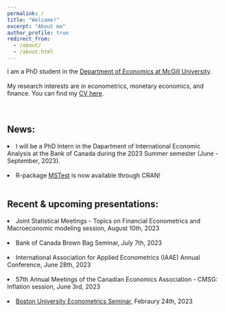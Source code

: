 ```yaml
---
permalink: /
title: "Welcome!"
excerpt: "About me"
author_profile: true
redirect_from: 
  - /about/
  - /about.html
---
```

I am a PhD student in the [Department of Economics at McGill University](https://www.mcgill.ca/economics/). 
<br />
<br />
My research interests are in econometrics, monetary economics, and finance. You can find my [CV here](https://roga11.github.io/gabrielrodriguez.github.io/files/GRodriguezRondon_CV_20230523.pdf). 
<br />
<br />
<br />
## News:
<li>I will be a PhD Intern in the Dapartment of International Economic Analysis at the Bank of Canada during the 2023 Summer semester (June - September, 2023).</li>
<br />
<li>R-package <a href="https://cran.r-project.org/web/packages/MSTest/MSTest.pdf">MSTest</a> is now available through CRAN! </li>
<br />

## Recent & upcoming presentations:
<li>Joint Statistical Meetings - Topics on Financial Econometrics and Macroeconomic modeling session, August 10th, 2023</li>
<br />
<li>Bank of Canada Brown Bag Seminar, July 7th, 2023</li>
<br />
<li>International Association for Applied Econometrics (IAAE) Annual Conference, June 28th, 2023</li>
<br />
<li>57th Annual Meetings of the Canadian Economics Association - CMSG: Inflation session, June 3rd, 2023</li>
<br />
<li><a href="https://blogs.bu.edu/perron/seminar/">Boston University Econometrics Seminar</a>, Febraury 24th, 2023</li>
<br />
